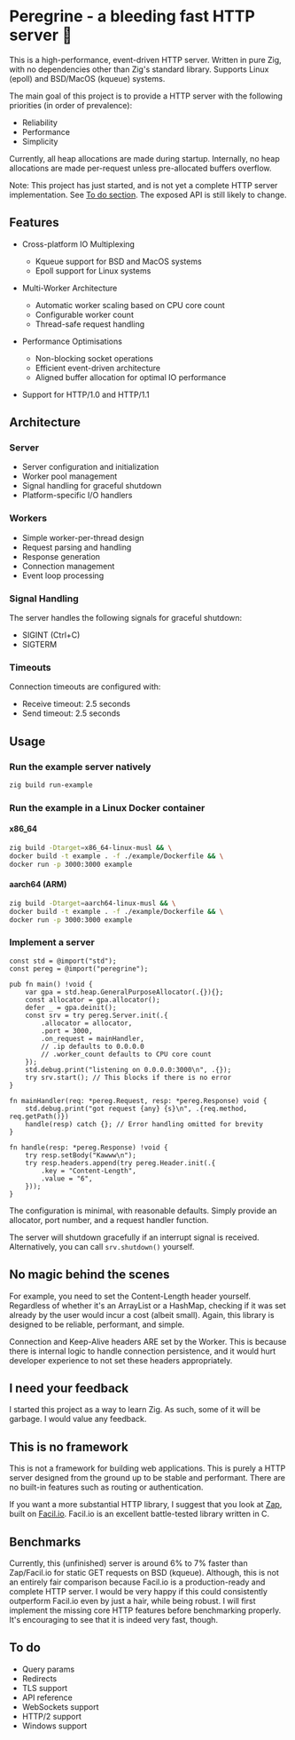 # Peregrine - a bleeding fast HTTP server 🦅
This is a high-performance, event-driven HTTP server. Written in pure Zig, with no dependencies other than Zig's standard library. Supports Linux (epoll) and BSD/MacOS (kqueue) systems.

The main goal of this project is to provide a HTTP server with the following priorities (in order of prevalence):
- Reliability
- Performance
- Simplicity

Currently, all heap allocations are made during startup. Internally, no heap allocations are made per-request unless pre-allocated buffers overflow.

Note: This project has just started, and is not yet a complete HTTP server implementation. See [To do section](#to-do). The exposed API is still likely to change.

## Features

- Cross-platform IO Multiplexing
    - Kqueue support for BSD and MacOS systems
    - Epoll support for Linux systems

- Multi-Worker Architecture
    - Automatic worker scaling based on CPU core count
    - Configurable worker count
    - Thread-safe request handling

- Performance Optimisations
    - Non-blocking socket operations
    - Efficient event-driven architecture
    - Aligned buffer allocation for optimal IO performance

- Support for HTTP/1.0 and HTTP/1.1

## Architecture

### Server
- Server configuration and initialization
- Worker pool management
- Signal handling for graceful shutdown
- Platform-specific I/O handlers

### Workers
- Simple worker-per-thread design
- Request parsing and handling
- Response generation
- Connection management
- Event loop processing

### Signal Handling
The server handles the following signals for graceful shutdown:
- SIGINT (Ctrl+C)
- SIGTERM

### Timeouts
Connection timeouts are configured with:
- Receive timeout: 2.5 seconds
- Send timeout: 2.5 seconds

## Usage

### Run the example server natively
```bash
zig build run-example
```

### Run the example in a Linux Docker container

#### x86_64
```bash
zig build -Dtarget=x86_64-linux-musl && \
docker build -t example . -f ./example/Dockerfile && \
docker run -p 3000:3000 example
```
#### aarch64 (ARM)
```bash
zig build -Dtarget=aarch64-linux-musl && \
docker build -t example . -f ./example/Dockerfile && \
docker run -p 3000:3000 example
```

### Implement a server
```zig
const std = @import("std");
const pereg = @import("peregrine");

pub fn main() !void {
    var gpa = std.heap.GeneralPurposeAllocator(.{}){};
    const allocator = gpa.allocator();
    defer _ = gpa.deinit();
    const srv = try pereg.Server.init(.{
        .allocator = allocator,
        .port = 3000,
        .on_request = mainHandler,
        // .ip defaults to 0.0.0.0
        // .worker_count defaults to CPU core count
    });
    std.debug.print("listening on 0.0.0.0:3000\n", .{});
    try srv.start(); // This blocks if there is no error
}

fn mainHandler(req: *pereg.Request, resp: *pereg.Response) void {
    std.debug.print("got request {any} {s}\n", .{req.method, req.getPath()})
    handle(resp) catch {}; // Error handling omitted for brevity
}

fn handle(resp: *pereg.Response) !void {
    try resp.setBody("Kawww\n");
    try resp.headers.append(try pereg.Header.init(.{
        .key = "Content-Length",
        .value = "6",
    }));
}
```

The configuration is minimal, with reasonable defaults. Simply provide an allocator, port number, and a request handler function.

The server will shutdown gracefully if an interrupt signal is received. Alternatively, you can call `srv.shutdown()` yourself.

## No magic behind the scenes
For example, you need to set the Content-Length header yourself. Regardless of whether it's an ArrayList or a HashMap, checking if it was set already by the user would incur a cost (albeit small). Again, this library is designed to be reliable, performant, and simple.

Connection and Keep-Alive headers ARE set by the Worker. This is because there is internal logic to handle connection persistence, and it would hurt developer experience to not set these headers appropriately.

## I need your feedback
I started this project as a way to learn Zig. As such, some of it will be garbage. I would value any feedback.

## This is no framework
This is not a framework for building web applications. This is purely a HTTP server designed from the ground up to be stable and performant. There are no built-in features such as routing or authentication.

If you want a more substantial HTTP library, I suggest that you look at [Zap](https://github.com/zigzap/zap), built on [Facil.io](http://facil.io). Facil.io is an excellent battle-tested library written in C.

## Benchmarks
Currently, this (unfinished) server is around 6% to 7% faster than Zap/Facil.io for static GET requests on BSD (kqueue). Although, this is not an entirely fair comparison because Facil.io is a production-ready and complete HTTP server. I would be very happy if this could consistently outperform Facil.io even by just a hair, while being robust. I will first implement the missing core HTTP features before benchmarking properly. It's encouraging to see that it is indeed very fast, though.

## To do
- Query params
- Redirects
- TLS support
- API reference
- WebSockets support
- HTTP/2 support
- Windows support